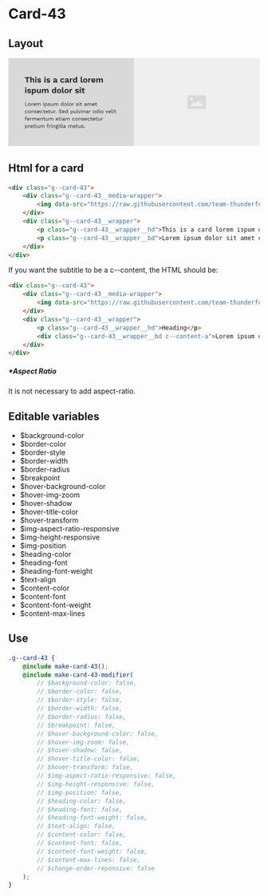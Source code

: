 # Card-43

## Layout

![alt text][card-43]

[card-43]: /src/img/global-components/card/card-43.jpg

## Html for a card

```html
<div class="g--card-43">
    <div class="g--card-43__media-wrapper">
        <img data-src="https://raw.githubusercontent.com/team-thunderfoot/ui/main/src/img/global-components/bg-placeholder.jpg" src="/src/img/global-components/placeholder.jpg" alt="alt text" class="g--card-43__media-wrapper__media g--lazy-01" />
    </div>
    <div class="g--card-43__wrapper">
        <p class="g--card-43__wrapper__hd">This is a card lorem ispum dolor sit</p>
        <p class="g--card-43__wrapper__bd">Lorem ipsum dolor sit amet consectetur. Vulputate facilisi ultrices pellentesque elit vel sit eu nascetur vitae.</p>
    </div>
</div>
```

If you want the subtitle to be a c--content, the HTML should be:

```html
<div class="g--card-43">
    <div class="g--card-43__media-wrapper">
        <img data-src="https://raw.githubusercontent.com/team-thunderfoot/ui/main/src/img/global-components/bg-placeholder.jpg" src="/src/img/global-components/placeholder.jpg" alt="alt text" class="g--card-43__media-wrapper__media g--lazy-01" />
    </div>
    <div class="g--card-43__wrapper">
        <p class="g--card-43__wrapper__hd">Heading</p>
        <div class="g--card-43__wrapper__bd c--content-a">Lorem ipsum dolor sit amet consectetur. Vulputate facilisi ultrices pellentesque elit vel sit eu nascetur vitae.</div>
    </div>
</div>
```

##### \*Aspect Ratio

It is not necessary to add aspect-ratio.

## Editable variables

-   $background-color
-   $border-color
-   $border-style
-   $border-width
-   $border-radius
-   $breakpoint
-   $hover-background-color
-   $hover-img-zoom
-   $hover-shadow
-   $hover-title-color
-   $hover-transform
-   $img-aspect-ratio-responsive
-   $img-height-responsive
-   $img-position
-   $heading-color
-   $heading-font
-   $heading-font-weight
-   $text-align
-   $content-color
-   $content-font
-   $content-font-weight
-   $content-max-lines

## Use

```scss
.g--card-43 {
    @include make-card-43();
    @include make-card-43-modifier(
        // $background-color: false,
        // $border-color: false,
        // $border-style: false,
        // $border-width: false,
        // $border-radius: false,
        // $breakpoint: false,
        // $hover-background-color: false,
        // $hover-img-zoom: false,
        // $hover-shadow: false,
        // $hover-title-color: false,
        // $hover-transform: false,
        // $img-aspect-ratio-responsive: false,
        // $img-height-responsive: false,
        // $img-position: false,
        // $heading-color: false,
        // $heading-font: false,
        // $heading-font-weight: false,
        // $text-align: false,
        // $content-color: false,
        // $content-font: false,
        // $content-font-weight: false,
        // $content-max-lines: false,
        // $change-order-reponsive: false
    );
}
```
